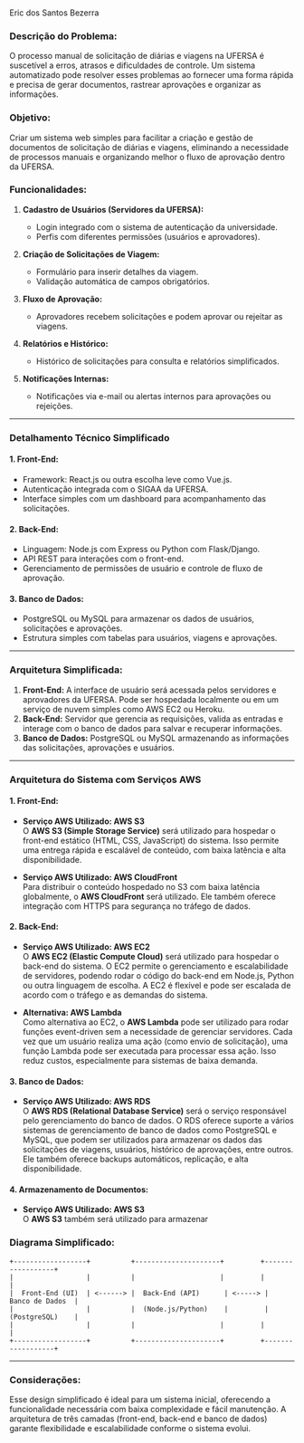 ###
Eric dos Santos Bezerra 

### Descrição do Problema:
O processo manual de solicitação de diárias e viagens na UFERSA é suscetível a erros, atrasos e dificuldades de controle. Um sistema automatizado pode resolver esses problemas ao fornecer uma forma rápida e precisa de gerar documentos, rastrear aprovações e organizar as informações.

### Objetivo:
Criar um sistema web simples para facilitar a criação e gestão de documentos de solicitação de diárias e viagens, eliminando a necessidade de processos manuais e organizando melhor o fluxo de aprovação dentro da UFERSA.

### Funcionalidades:
1. **Cadastro de Usuários (Servidores da UFERSA):** 
   - Login integrado com o sistema de autenticação da universidade.
   - Perfis com diferentes permissões (usuários e aprovadores).
   
2. **Criação de Solicitações de Viagem:**
   - Formulário para inserir detalhes da viagem.
   - Validação automática de campos obrigatórios.
   
3. **Fluxo de Aprovação:**
   - Aprovadores recebem solicitações e podem aprovar ou rejeitar as viagens.

4. **Relatórios e Histórico:**
   - Histórico de solicitações para consulta e relatórios simplificados.

5. **Notificações Internas:**
   - Notificações via e-mail ou alertas internos para aprovações ou rejeições.

---

### Detalhamento Técnico Simplificado

#### 1. **Front-End:**
   - Framework: React.js ou outra escolha leve como Vue.js.
   - Autenticação integrada com o SIGAA da UFERSA.
   - Interface simples com um dashboard para acompanhamento das solicitações.

#### 2. **Back-End:**
   - Linguagem: Node.js com Express ou Python com Flask/Django.
   - API REST para interações com o front-end.
   - Gerenciamento de permissões de usuário e controle de fluxo de aprovação.

#### 3. **Banco de Dados:**
   - PostgreSQL ou MySQL para armazenar os dados de usuários, solicitações e aprovações.
   - Estrutura simples com tabelas para usuários, viagens e aprovações.

---

### Arquitetura Simplificada:

1. **Front-End:** A interface de usuário será acessada pelos servidores e aprovadores da UFERSA. Pode ser hospedada localmente ou em um serviço de nuvem simples como AWS EC2 ou Heroku.
2. **Back-End:** Servidor que gerencia as requisições, valida as entradas e interage com o banco de dados para salvar e recuperar informações.
3. **Banco de Dados:** PostgreSQL ou MySQL armazenando as informações das solicitações, aprovações e usuários.

---


### Arquitetura do Sistema com Serviços AWS

#### 1. **Front-End:**
   - **Serviço AWS Utilizado: AWS S3**  
     O **AWS S3 (Simple Storage Service)** será utilizado para hospedar o front-end estático (HTML, CSS, JavaScript) do sistema. Isso permite uma entrega rápida e escalável de conteúdo, com baixa latência e alta disponibilidade.
   
   - **Serviço AWS Utilizado: AWS CloudFront**  
     Para distribuir o conteúdo hospedado no S3 com baixa latência globalmente, o **AWS CloudFront** será utilizado. Ele também oferece integração com HTTPS para segurança no tráfego de dados.

#### 2. **Back-End:**
   - **Serviço AWS Utilizado: AWS EC2**  
     O **AWS EC2 (Elastic Compute Cloud)** será utilizado para hospedar o back-end do sistema. O EC2 permite o gerenciamento e escalabilidade de servidores, podendo rodar o código do back-end em Node.js, Python ou outra linguagem de escolha. A EC2 é flexível e pode ser escalada de acordo com o tráfego e as demandas do sistema.
   
   - **Alternativa: AWS Lambda**  
     Como alternativa ao EC2, o **AWS Lambda** pode ser utilizado para rodar funções event-driven sem a necessidade de gerenciar servidores. Cada vez que um usuário realiza uma ação (como envio de solicitação), uma função Lambda pode ser executada para processar essa ação. Isso reduz custos, especialmente para sistemas de baixa demanda.

#### 3. **Banco de Dados:**
   - **Serviço AWS Utilizado: AWS RDS**  
     O **AWS RDS (Relational Database Service)** será o serviço responsável pelo gerenciamento do banco de dados. O RDS oferece suporte a vários sistemas de gerenciamento de banco de dados como PostgreSQL e MySQL, que podem ser utilizados para armazenar os dados das solicitações de viagens, usuários, histórico de aprovações, entre outros. Ele também oferece backups automáticos, replicação, e alta disponibilidade.

#### 4. **Armazenamento de Documentos:**
   - **Serviço AWS Utilizado: AWS S3**  
     O **AWS S3** também será utilizado para armazenar


### Diagrama Simplificado:

```
+------------------+          +---------------------+         +------------------+
|                  |          |                     |         |                  |
|  Front-End (UI)  | <------> |  Back-End (API)      | <-----> |  Banco de Dados  |
|                  |          |  (Node.js/Python)    |         |  (PostgreSQL)    |
|                  |          |                     |         |                  |
+------------------+          +---------------------+         +------------------+
```

---

### Considerações:
Esse design simplificado é ideal para um sistema inicial, oferecendo a funcionalidade necessária com baixa complexidade e fácil manutenção. A arquitetura de três camadas (front-end, back-end e banco de dados) garante flexibilidade e escalabilidade conforme o sistema evolui.

